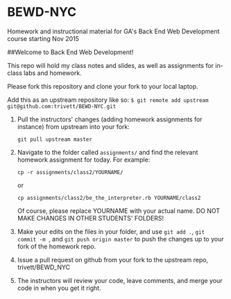 # BEWD-NYC
Homework and instructional material for GA's Back End Web Development course starting Nov 2015

##Welcome to Back End Web Development!

This repo will hold my class notes and slides, as well as assignments for
in-class labs and homework. 

Please fork this repository and clone your fork to your local laptop.

Add this as an upstream repository like so: 
`$ git remote add upstream git@github.com:trivett/BEWD-NYC.git`

1. Pull the instructors' changes (adding homework assignments for instance) from
   upstream into your fork:
   
	`git pull upstream master`
  
2. Navigate to the folder called `assignments/` and find the relevant homework assignment for today. For example:

	`cp -r assignments/class2/YOURNAME/`
	
	or
	
	`cp assignments/class2/be_the_interpreter.rb YOURNAME/class2`

	Of course, please replace YOURNAME with your actual name. DO NOT MAKE CHANGES IN OTHER STUDENTS' FOLDERS!

3. Make your edits on the files in your folder, and use `git add .`, `git commit -m `, and `git push origin master` to push the changes up to your fork of the homework repo.
4. Issue a pull request on github from your fork to the upstream repo, trivett/BEWD_NYC
5. The instructors will review your code, leave comments, and merge your code in when you get it right.